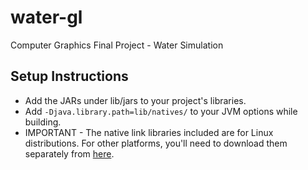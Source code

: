 # water-gl
Computer Graphics Final Project - Water Simulation

## Setup Instructions
* Add the JARs under lib/jars to your project's libraries.
* Add `-Djava.library.path=lib/natives/` to your JVM options while building.
* IMPORTANT - The native link libraries included are for Linux distributions.
For other platforms, you'll need to download them separately from [here](https://sourceforge.net/projects/java-game-lib/files/Official%20Releases/LWJGL%202.9.3/).